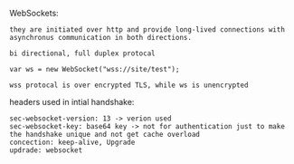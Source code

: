 WebSockets:

	they are initiated over http and provide long-lived connections with asynchronus communication in both directions.

	bi directional, full duplex protocal

	var ws = new WebSocket("wss://site/test");

	wss protocal is over encrypted TLS, while ws is unencrypted

headers used in intial handshake:

	sec-websocket-version: 13 -> verion used
	sec-websocket-key: base64 key -> not for authentication just to make the handshake unique and not get cache overload
	concection: keep-alive, Upgrade
	updrade: websocket


